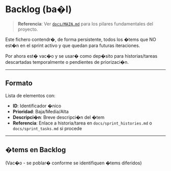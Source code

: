 ﻿# Backlog (ba�l)

> **Referencia**: Ver [`docs/MAIN.md`](MAIN.md) para los pilares fundamentales del proyecto.

Este fichero contendr�, de forma persistente, todos los �tems que NO est�n en el sprint activo y que quedan para futuras iteraciones.

Por ahora est� vac�o y se usar� como dep�sito para historias/tareas descartadas temporalmente o pendientes de priorizaci�n.

---

## Formato

Lista de elementos con:
- **ID**: Identificador �nico
- **Prioridad**: Baja/Media/Alta
- **Descripci�n**: Breve descripci�n del �tem
- **Referencia**: Enlace a historia/tarea en `docs/sprint_histories.md` o `docs/sprint_tasks.md` si procede

---

## �tems en Backlog

(Vac�o - se poblar� conforme se identifiquen �tems diferidos)

